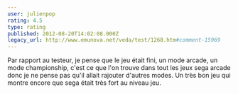 ```yaml
---
user: julienpop
rating: 4.5
type: rating
published: 2012-08-20T14:02:08.000Z
legacy_url: http://www.emunova.net/veda/test/1268.htm#comment-15969
---
```

Par rapport au testeur, je pense que le jeu était fini, un mode arcade, un mode championship, c'est ce que l'on trouve dans tout les jeux sega arcade donc je ne pense pas qu'il allait rajouter d'autres modes. Un très bon jeu qui montre encore que sega était très fort au niveau jeu.